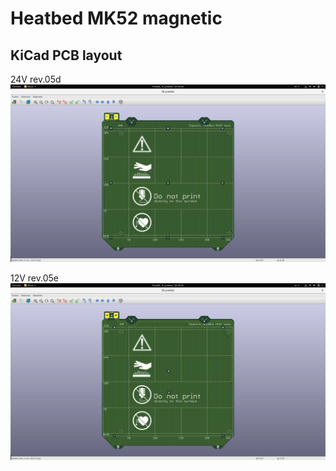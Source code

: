 # Heatbed MK52 magnetic
## KiCad PCB layout

24V rev.05d
![PCB](24V_05d/Heatbed-MK52.png)

12V rev.05e
![PCB](12V_05e/Heatbed-MK52.png)

